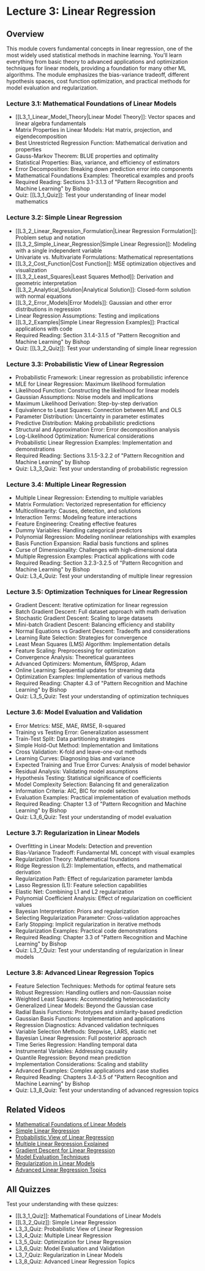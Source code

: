 # Lecture 3: Linear Regression

## Overview
This module covers fundamental concepts in linear regression, one of the most widely used statistical methods in machine learning. You'll learn everything from basic theory to advanced applications and optimization techniques for linear models, providing a foundation for many other ML algorithms. The module emphasizes the bias-variance tradeoff, different hypothesis spaces, cost function optimization, and practical methods for model evaluation and regularization.

### Lecture 3.1: Mathematical Foundations of Linear Models
- [[L3_1_Linear_Model_Theory|Linear Model Theory]]: Vector spaces and linear algebra fundamentals
- Matrix Properties in Linear Models: Hat matrix, projection, and eigendecomposition
- Best Unrestricted Regression Function: Mathematical derivation and properties
- Gauss-Markov Theorem: BLUE properties and optimality
- Statistical Properties: Bias, variance, and efficiency of estimators
- Error Decomposition: Breaking down prediction error into components
- Mathematical Foundations Examples: Theoretical examples and proofs
- Required Reading: Sections 3.1-3.1.3 of "Pattern Recognition and Machine Learning" by Bishop
- Quiz: [[L3_1_Quiz]]: Test your understanding of linear model mathematics

### Lecture 3.2: Simple Linear Regression
- [[L3_2_Linear_Regression_Formulation|Linear Regression Formulation]]: Problem setup and notation
- [[L3_2_Simple_Linear_Regression|Simple Linear Regression]]: Modeling with a single independent variable 
- Univariate vs. Multivariate Formulations: Mathematical representations
- [[L3_2_Cost_Function|Cost Function]]: MSE optimization objectives and visualization
- [[L3_2_Least_Squares|Least Squares Method]]: Derivation and geometric interpretation
- [[L3_2_Analytical_Solution|Analytical Solution]]: Closed-form solution with normal equations
- [[L3_2_Error_Models|Error Models]]: Gaussian and other error distributions in regression
- Linear Regression Assumptions: Testing and implications
- [[L3_2_Examples|Simple Linear Regression Examples]]: Practical applications with code
- Required Reading: Section 3.1.4-3.1.5 of "Pattern Recognition and Machine Learning" by Bishop
- Quiz: [[L3_2_Quiz]]: Test your understanding of simple linear regression

### Lecture 3.3: Probabilistic View of Linear Regression
- Probabilistic Framework: Linear regression as probabilistic inference
- MLE for Linear Regression: Maximum likelihood formulation
- Likelihood Function: Constructing the likelihood for linear models
- Gaussian Assumptions: Noise models and implications
- Maximum Likelihood Derivation: Step-by-step derivation
- Equivalence to Least Squares: Connection between MLE and OLS
- Parameter Distribution: Uncertainty in parameter estimates
- Predictive Distribution: Making probabilistic predictions
- Structural and Approximation Error: Error decomposition analysis
- Log-Likelihood Optimization: Numerical considerations
- Probabilistic Linear Regression Examples: Implementation and demonstrations
- Required Reading: Sections 3.1.5-3.2.2 of "Pattern Recognition and Machine Learning" by Bishop
- Quiz: L3_3_Quiz: Test your understanding of probabilistic regression

### Lecture 3.4: Multiple Linear Regression
- Multiple Linear Regression: Extending to multiple variables
- Matrix Formulation: Vectorized representation for efficiency
- Multicollinearity: Causes, detection, and solutions
- Interaction Terms: Modeling feature interactions
- Feature Engineering: Creating effective features
- Dummy Variables: Handling categorical predictors
- Polynomial Regression: Modeling nonlinear relationships with examples
- Basis Function Expansion: Radial basis functions and splines
- Curse of Dimensionality: Challenges with high-dimensional data
- Multiple Regression Examples: Practical applications with code
- Required Reading: Section 3.2.3-3.2.5 of "Pattern Recognition and Machine Learning" by Bishop
- Quiz: L3_4_Quiz: Test your understanding of multiple linear regression

### Lecture 3.5: Optimization Techniques for Linear Regression
- Gradient Descent: Iterative optimization for linear regression
- Batch Gradient Descent: Full dataset approach with math derivation
- Stochastic Gradient Descent: Scaling to large datasets
- Mini-batch Gradient Descent: Balancing efficiency and stability
- Normal Equations vs Gradient Descent: Tradeoffs and considerations
- Learning Rate Selection: Strategies for convergence
- Least Mean Squares (LMS) Algorithm: Implementation details
- Feature Scaling: Preprocessing for optimization
- Convergence Analysis: Theoretical guarantees
- Advanced Optimizers: Momentum, RMSprop, Adam
- Online Learning: Sequential updates for streaming data
- Optimization Examples: Implementation of various methods
- Required Reading: Chapter 4.3 of "Pattern Recognition and Machine Learning" by Bishop
- Quiz: L3_5_Quiz: Test your understanding of optimization techniques

### Lecture 3.6: Model Evaluation and Validation
- Error Metrics: MSE, MAE, RMSE, R-squared
- Training vs Testing Error: Generalization assessment
- Train-Test Split: Data partitioning strategies
- Simple Hold-Out Method: Implementation and limitations
- Cross Validation: K-fold and leave-one-out methods
- Learning Curves: Diagnosing bias and variance
- Expected Training and True Error Curves: Analysis of model behavior
- Residual Analysis: Validating model assumptions
- Hypothesis Testing: Statistical significance of coefficients
- Model Complexity Selection: Balancing fit and generalization
- Information Criteria: AIC, BIC for model selection
- Evaluation Examples: Practical implementation of evaluation methods
- Required Reading: Chapter 1.3 of "Pattern Recognition and Machine Learning" by Bishop
- Quiz: L3_6_Quiz: Test your understanding of model evaluation

### Lecture 3.7: Regularization in Linear Models
- Overfitting in Linear Models: Detection and prevention
- Bias-Variance Tradeoff: Fundamental ML concept with visual examples
- Regularization Theory: Mathematical foundations
- Ridge Regression (L2): Implementation, effects, and mathematical derivation
- Regularization Path: Effect of regularization parameter lambda
- Lasso Regression (L1): Feature selection capabilities
- Elastic Net: Combining L1 and L2 regularization
- Polynomial Coefficient Analysis: Effect of regularization on coefficient values
- Bayesian Interpretation: Priors and regularization
- Selecting Regularization Parameter: Cross-validation approaches
- Early Stopping: Implicit regularization in iterative methods
- Regularization Examples: Practical code demonstrations
- Required Reading: Chapter 3.3 of "Pattern Recognition and Machine Learning" by Bishop
- Quiz: L3_7_Quiz: Test your understanding of regularization in linear models

### Lecture 3.8: Advanced Linear Regression Topics
- Feature Selection Techniques: Methods for optimal feature sets
- Robust Regression: Handling outliers and non-Gaussian noise
- Weighted Least Squares: Accommodating heteroscedasticity
- Generalized Linear Models: Beyond the Gaussian case
- Radial Basis Functions: Prototypes and similarity-based prediction
- Gaussian Basis Functions: Implementation and applications
- Regression Diagnostics: Advanced validation techniques
- Variable Selection Methods: Stepwise, LARS, elastic net
- Bayesian Linear Regression: Full posterior approach
- Time Series Regression: Handling temporal data
- Instrumental Variables: Addressing causality
- Quantile Regression: Beyond mean prediction
- Implementation Considerations: Scaling and stability
- Advanced Examples: Complex applications and case studies
- Required Reading: Chapters 3.4-3.5 of "Pattern Recognition and Machine Learning" by Bishop
- Quiz: L3_8_Quiz: Test your understanding of advanced regression topics

## Related Videos
- [Mathematical Foundations of Linear Models](https://www.youtube.com/watch?v=zPG4NjIkCjc)
- [Simple Linear Regression](https://www.youtube.com/watch?v=Dn6b9fCIUpM)
- [Probabilistic View of Linear Regression](https://www.youtube.com/watch?v=dQw_w4aGqYc)
- [Multiple Linear Regression Explained](https://www.youtube.com/watch?v=sDv4f4s2SB8)
- [Gradient Descent for Linear Regression](https://www.youtube.com/watch?v=fSytzGwwBVw)
- [Model Evaluation Techniques](https://www.youtube.com/watch?v=Q81RR3yKn30)
- [Regularization in Linear Models](https://www.youtube.com/watch?v=yR2Paq9Zbk8)
- [Advanced Linear Regression Topics](https://www.youtube.com/watch?v=yR2Paq9Zbk8)

## All Quizzes
Test your understanding with these quizzes:
- [[L3_1_Quiz]]: Mathematical Foundations of Linear Models
- [[L3_2_Quiz]]: Simple Linear Regression
- L3_3_Quiz: Probabilistic View of Linear Regression
- L3_4_Quiz: Multiple Linear Regression
- L3_5_Quiz: Optimization for Linear Regression
- L3_6_Quiz: Model Evaluation and Validation
- L3_7_Quiz: Regularization in Linear Models
- L3_8_Quiz: Advanced Linear Regression Topics